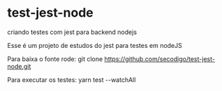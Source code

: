 # test-jest-node
criando testes com jest para backend nodejs

Esse é um projeto de estudos do jest para testes em nodeJS

Para baixa o fonte rode:
git clone https://github.com/secodigo/test-jest-node.git

Para executar os testes:
yarn test --watchAll




